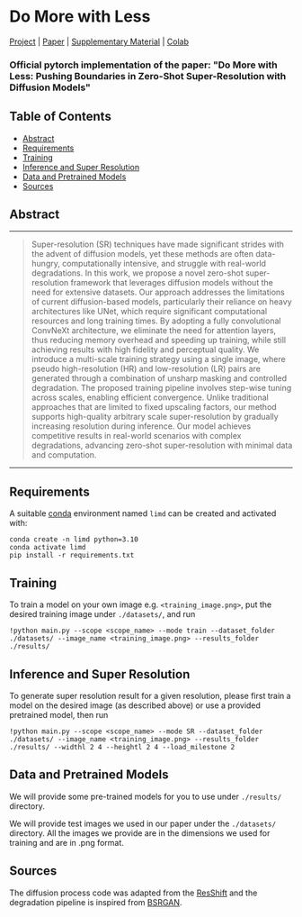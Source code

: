 # Do More with Less

[Project](https://justananonymousaccount.github.io/Do-More-with-Less/) | [Paper](https://justananonymousaccount.github.io/Do-More-with-Less/) | [Supplementary Material](https://justananonymousaccount.github.io/Do-More-with-Less/) | [Colab](https://colab.research.google.com/drive/1y3RYi8tD_95z0jD-d2E0hHb9y5WXAMvk?usp=sharing)
### Official pytorch implementation of the paper: "Do More with Less: Pushing Boundaries in Zero-Shot Super-Resolution with Diffusion Models"

## Table of Contents

* [Abstract](#Abstract)
* [Requirements](#Requirements)
* [Training](#Training)
* [Inference and Super Resolution](#Inference-and-Super-Resolution)
* [Data and Pretrained Models](#Data-and-Pretrained-Models)
* [Sources](#Sources)

## Abstract
---
>Super-resolution (SR) techniques have made significant strides with the advent of diffusion models, yet these methods are often data-hungry, computationally intensive, and struggle with real-world degradations. In this work, we propose a novel zero-shot super-resolution framework that leverages diffusion models without the need for extensive datasets. Our approach addresses the limitations of current diffusion-based models, particularly their reliance on heavy architectures like UNet, which require significant computational resources and long training times. By adopting a fully convolutional ConvNeXt architecture, we eliminate the need for attention layers, thus reducing memory overhead and speeding up training, while still achieving results with high fidelity and perceptual quality. We introduce a multi-scale training strategy using a single image, where pseudo high-resolution (HR) and low-resolution (LR) pairs are generated through a combination of unsharp masking and controlled degradation. The proposed training pipeline involves step-wise tuning across scales, enabling efficient convergence. Unlike traditional approaches that are limited to fixed upscaling factors, our method supports high-quality arbitrary scale super-resolution by gradually increasing resolution during inference. Our model achieves competitive results in real-world scenarios with complex degradations, advancing zero-shot super-resolution with minimal data and computation.
---

## Requirements
A suitable [conda](https://conda.io/) environment named `limd` can be created and activated with:
```
conda create -n limd python=3.10
conda activate limd
pip install -r requirements.txt
```

## Training
To train a model on your own image e.g. `<training_image.png>`, put the desired training image under `./datasets/`, and run

```
!python main.py --scope <scope_name> --mode train --dataset_folder ./datasets/ --image_name <training_image.png> --results_folder ./results/
```

## Inference and Super Resolution 
To generate super resolution result for a given resolution, please first train a model on the desired image (as described above) or use a provided pretrained model, then run

```
!python main.py --scope <scope_name> --mode SR --dataset_folder ./datasets/ --image_name <training_image.png> --results_folder ./results/ --widthl 2 4 --heightl 2 4 --load_milestone 2
```

## Data and Pretrained Models
We will provide some pre-trained models for you to use under `./results/` directory.
 
We will provide test images we used in our paper under the `./datasets/` directory. All the images we provide are in the dimensions we used for training and are in .png format. 

## Sources 
The diffusion process code was adapted from the [ResShift](https://github.com/zsyOAOA/ResShift/tree/journal) and the degradation pipeline is inspired from [BSRGAN](https://github.com/cszn/BSRGAN).





